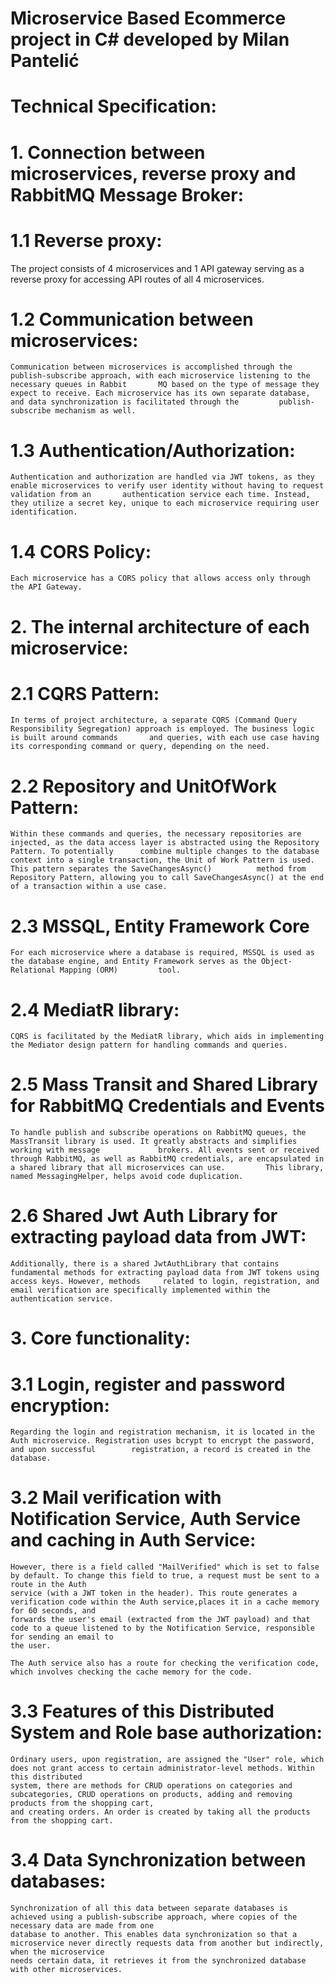 # Microservice Based Ecommerce project in C# developed by Milan Pantelić

# Technical Specification:

# 1. Connection between microservices, reverse proxy and RabbitMQ Message Broker: 
  # 1.1 Reverse proxy:
  The project consists of 4 microservices and 1 API gateway serving as a reverse proxy for accessing API routes of all 4 microservices. 
  
  # 1.2 Communication between microservices: 
    Communication between microservices is accomplished through the publish-subscribe approach, with each microservice listening to the necessary queues in Rabbit       MQ based on the type of message they expect to receive. Each microservice has its own separate database, and data synchronization is facilitated through the         publish-subscribe mechanism as well. 
  
  # 1.3 Authentication/Authorization:
    Authentication and authorization are handled via JWT tokens, as they enable microservices to verify user identity without having to request validation from an       authentication service each time. Instead, they utilize a secret key, unique to each microservice requiring user identification.
  
  # 1.4 CORS Policy:
    Each microservice has a CORS policy that allows access only through the API Gateway. 

# 2. The internal architecture of each microservice:
  # 2.1 CQRS Pattern: 
    In terms of project architecture, a separate CQRS (Command Query Responsibility Segregation) approach is employed. The business logic is built around commands       and queries, with each use case having its corresponding command or query, depending on the need. 
  
  # 2.2 Repository and UnitOfWork Pattern:
    Within these commands and queries, the necessary repositories are injected, as the data access layer is abstracted using the Repository Pattern. To potentially      combine multiple changes to the database context into a single transaction, the Unit of Work Pattern is used. This pattern separates the SaveChangesAsync()          method from Repository Pattern, allowing you to call SaveChangesAsync() at the end of a transaction within a use case.
  
  # 2.3 MSSQL, Entity Framework Core 
    For each microservice where a database is required, MSSQL is used as the database engine, and Entity Framework serves as the Object-Relational Mapping (ORM)         tool. 
  
  # 2.4 MediatR library:
    CQRS is facilitated by the MediatR library, which aids in implementing the Mediator design pattern for handling commands and queries.
  
  # 2.5 Mass Transit and Shared Library for RabbitMQ Credentials and Events 
    To handle publish and subscribe operations on RabbitMQ queues, the MassTransit library is used. It greatly abstracts and simplifies working with message             brokers. All events sent or received through RabbitMQ, as well as RabbitMQ credentials, are encapsulated in a shared library that all microservices can use.         This library, named MessagingHelper, helps avoid code duplication.
  
  # 2.6 Shared Jwt Auth Library for extracting payload data from JWT:
    Additionally, there is a shared JwtAuthLibrary that contains fundamental methods for extracting payload data from JWT tokens using access keys. However, methods     related to login, registration, and email verification are specifically implemented within the authentication service.
  
# 3. Core functionality:
  # 3.1 Login, register and password encryption:  
    Regarding the login and registration mechanism, it is located in the Auth microservice. Registration uses bcrypt to encrypt the password, and upon successful        registration, a record is created in the database. 
    
  # 3.2 Mail verification with Notification Service, Auth Service and caching in Auth Service: 
    However, there is a field called "MailVerified" which is set to false by default. To change this field to true, a request must be sent to a route in the Auth 
    service (with a JWT token in the header). This route generates a verification code within the Auth service,places it in a cache memory for 60 seconds, and 
    forwards the user's email (extracted from the JWT payload) and that code to a queue listened to by the Notification Service, responsible for sending an email to 
    the user.
    
    The Auth service also has a route for checking the verification code, which involves checking the cache memory for the code.

  # 3.3 Features of this Distributed System and Role base authorization:
    Ordinary users, upon registration, are assigned the "User" role, which does not grant access to certain administrator-level methods. Within this distributed 
    system, there are methods for CRUD operations on categories and subcategories, CRUD operations on products, adding and removing products from the shopping cart, 
    and creating orders. An order is created by taking all the products from the shopping cart.
  
  # 3.4 Data Synchronization between databases: 
    Synchronization of all this data between separate databases is achieved using a publish-subscribe approach, where copies of the necessary data are made from one 
    database to another. This enables data synchronization so that a microservice never directly requests data from another but indirectly, when the microservice 
    needs certain data, it retrieves it from the synchronized database with other microservices.

